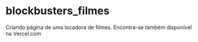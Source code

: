 # blockbusters_filmes
Criando página de uma locadora de filmes.
Encontra-se também disponível na Vercel.com
